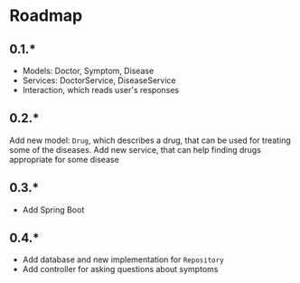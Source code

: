 # Roadmap

## 0.1.*

- Models: Doctor, Symptom, Disease
- Services: DoctorService, DiseaseService
- Interaction, which reads user's responses

## 0.2.*

Add new model: `Drug`, which describes a drug, that can be used for treating some of the diseases.
Add new service, that can help finding drugs appropriate for some disease

## 0.3.*
- Add Spring Boot

## 0.4.*
- Add database and new implementation for `Repository`
- Add controller for asking questions about symptoms
